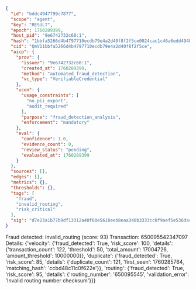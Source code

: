 ```json
{
  "id": "bddc4947799c7877",
  "scope": "agent",
  "key": "RESULT",
  "epoch": 1760289399,
  "host_pid": "9e6742732c60:1",
  "hash": "1bbfa5266d4b4797710ecdb79e4a2d40f8f2f5ce0024cac1c46a6edd494b5bec",
  "cid": "QmV11bbfa5266d4b4797710ecdb79e4a2d40f8f2f5ce",
  "aicp": {
    "prov": {
      "issuer": "9e6742732c60:1",
      "created_at": 1760289399,
      "method": "automated_fraud_detection",
      "vc_type": "VerifiableCredential"
    },
    "ucon": {
      "usage_constraints": [
        "no_pii_export",
        "audit_required"
      ],
      "purpose": "fraud_detection_analysis",
      "enforcement": "mandatory"
    },
    "eval": {
      "confidence": 1.0,
      "evidence_count": 0,
      "review_status": "pending",
      "evaluated_at": 1760289399
    }
  },
  "sources": [],
  "edges": [],
  "metrics": {},
  "thresholds": {},
  "tags": [
    "fraud",
    "invalid_routing",
    "risk_critical"
  ],
  "sig": "d7e23a1b77b9df13312a40f80e5610eeb8eaa340b3333cc0f9aef5e536dacb93"
}
```

Fraud detected: invalid_routing (score: 93)
Transaction: 650095542347097
Details: {'velocity': {'fraud_detected': True, 'risk_score': 100, 'details': {'transaction_count': 122, 'threshold': 50, 'total_amount': 17004726, 'amount_threshold': 10000000}}, 'duplicate': {'fraud_detected': True, 'risk_score': 85, 'details': {'duplicate_count': 121, 'first_seen': 1760285764, 'matching_hash': 'ccbd48c11c0f622e'}}, 'routing': {'fraud_detected': True, 'risk_score': 95, 'details': {'routing_number': '650095545', 'validation_error': 'Invalid routing number checksum'}}}